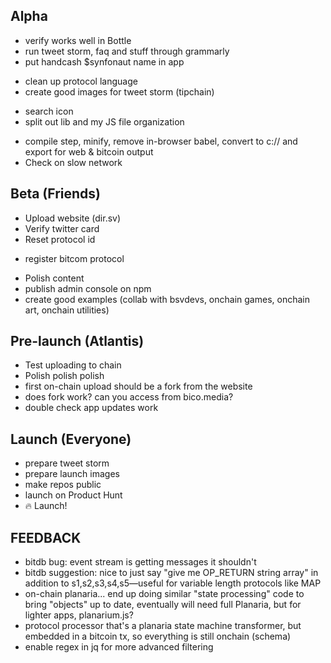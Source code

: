 ## Alpha


* verify works well in Bottle
* run tweet storm, faq and stuff through grammarly
* put handcash $synfonaut name in app
- clean up protocol language
- create good images for tweet storm (tipchain)
* search icon
* split out lib and my JS file organization
- compile step, minify, remove in-browser babel, convert to c:// and export for web & bitcoin output
- Check on slow network

## Beta (Friends)
- Upload website (dir.sv)
- Verify twitter card
- Reset protocol id
* register bitcom protocol
- Polish content
- publish admin console on npm
- create good examples (collab with bsvdevs, onchain games, onchain art, onchain utilities)

## Pre-launch (Atlantis)
- Test uploading to chain
- Polish polish polish
- first on-chain upload should be a fork from the website
- does fork work? can you access from bico.media?
- double check app updates work

## Launch (Everyone)
- prepare tweet storm
- prepare launch images
- make repos public
- launch on Product Hunt
- 🔥 Launch!

## FEEDBACK
* bitdb bug: event stream is getting messages it shouldn't
* bitdb suggestion: nice to just say "give me OP_RETURN string array" in addition to s1,s2,s3,s4,s5—useful for variable length protocols like MAP
* on-chain planaria... end up doing similar "state processing" code to bring "objects" up to date, eventually will need full Planaria, but for lighter apps, planarium.js?
* protocol processor that's a planaria state machine transformer, but embedded in a bitcoin tx, so everything is still onchain (schema)
* enable regex in jq for more advanced filtering

